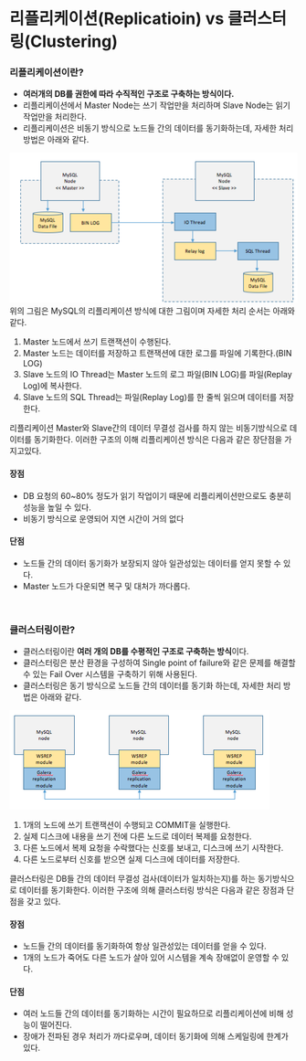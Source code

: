 # 리플리케이션(Replicatioin) vs 클러스터링(Clustering)

### 리플리케이션이란?

- **여러개의 DB를 권한에 따라 수직적인 구조로 구축하는 방식이다.**
- 리플리케이션에서 Master Node는 쓰기 작업만을 처리하며 Slave Node는 읽기 작업만을 처리한다.
- 리플리케이션은 비동기 방식으로 노드들 간의 데이터를 동기화하는데, 자세한 처리 방법은 아래와 같다.

![](Image/리플리케이션.png)
위의 그림은 MySQL의 리플리케이션 방식에 대한 그림이며 자세한 처리 순서는 아래와 같다.

1. Master 노드에서 쓰기 트랜잭션이 수행된다.
2. Master 노드는 데이터를 저장하고 트랜잭션에 대한 로그를 파일에 기록한다.(BIN LOG)
3. Slave 노드의 IO Thread는 Master 노드의 로그 파일(BIN LOG)를 파일(Replay Log)에 복사한다.
4. Slave 노드의 SQL Thread는 파일(Replay Log)를 한 줄씩 읽으며 데이터를 저장한다.

리플리케이션 Master와 Slave간의 데이터 무결성 검사를 하지 않는 비동기방식으로 데이터를 동기화한다. 이러한 구조의 이해 리플리케이션 방식은 다음과 같은 장단점을 가지고있다.


#### 장점
- DB 요청의 60~80% 정도가 읽기 작업이기 때문에 리플리케이션만으로도 충분히 성능을 높일 수 있다.
- 비동기 방식으로 운영되어 지연 시간이 거의 없다

#### 단점
- 노드들 간의 데이터 동기화가 보장되지 않아 일관성있는 데이터를 얻지 못할 수 있다.
- Master 노드가 다운되면 복구 및 대처가 까다롭다.

<br>

### 클러스터링이란?
- 클러스터링이란 **여러 개의 DB를 수평적인 구조로 구축하는 방식**이다.
- 클러스터링은 분산 환경을 구성하여 Single point of failure와 같은 문제를 해결할 수 있는 Fail Over 시스템을 구축하기 위해 사용된다.
- 클러스터링은 동기 방식으로 노드들 간의 데이터를 동기화 하는데, 자세한 처리 방법은 아래와 같다.

![](Image/클러스터링.png)

1. 1개의 노드에 쓰기 트랜잭션이 수행되고 COMMIT을 실행한다.
2. 실제 디스크에 내용을 쓰기 전에 다른 노드로 데이터 복제를 요청한다.
3. 다른 노드에서 복제 요청을 수락했다는 신호를 보내고, 디스크에 쓰기 시작한다.
4. 다른 노드로부터 신호를 받으면 실제 디스크에 데이터를 저장한다.


클러스터링은 DB들 간의 데이터 무결성 검사(데이터가 일치하는지)를 하는 동기방식으로 데이터를 동기화한다. 이러한 구조에 의해 클러스터링 방식은 다음과 같은 장점과 단점을 갖고 있다.

#### 장점
- 노드들 간의 데이터를 동기화하여 항상 일관성있는 데이터를 얻을 수 있다.
- 1개의 노드가 죽어도 다른 노드가 살아 있어 시스템을 계속 장애없이 운영할 수 있다.

#### 단점
- 여러 노드들 간의 데이터를 동기화하는 시간이 필요하므로 리플리케이션에 비해 성능이 떨어진다.
- 장애가 전파된 경우 처리가 까다로우며, 데이터 동기화에 의해 스케일링에 한계가 있다.